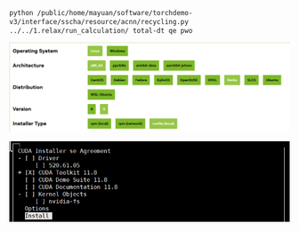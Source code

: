```shell
python /public/home/mayuan/software/torchdemo-v3/interface/sscha/resource/acnn/recycling.py ../../1.relax/run_calculation/ total-dt qe pwo
```

![alt text](image-1.png)

![alt text](image-2.png)